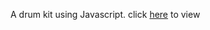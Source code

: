 A drum kit using Javascript.
click <a href = "https://feyikemii.github.io/drum-kit/">here</a> to view 
